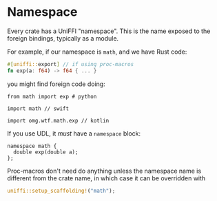 # Namespace

Every crate has a UniFFI "namespace". This is the name exposed to the foreign bindings, typically as a module.

For example, if our namespace is `math`, and we have Rust code:

```rust
#[uniffi::export] // if using proc-macros
fn exp(a: f64) -> f64 { ... }
```

you might find foreign code doing:
```
from math import exp # python
```
```
import math // swift
```
```
import omg.wtf.math.exp // kotlin
```

If you use UDL, it *must* have a `namespace` block:

```idl
namespace math {
  double exp(double a);
};
```

Proc-macros don't need do anything unless the namespace name is different from the crate name, in which case it can be overridden with

```rust
uniffi::setup_scaffolding!("math");
```
